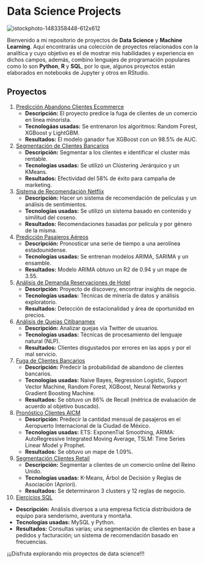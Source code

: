 # Data Science Projects

![istockphoto-1483358448-612x612](https://github.com/arojasmor/data-science-projects/assets/66392256/01c67c81-cbba-4303-8957-24ae8dac24d3)

Bienvenido a mi repositorio de proyectos de **Data Science** y **Machine Learning**. Aquí encontrarás una colección de proyectos relacionados
con la analítica y cuyo objetivo es el de mostrar mis habilidades y experiencia en dichos campos, además, combino lenguajes de programación
populares como lo son **Python**, **R** y **SQL**, por lo que, algunos proyectos están elaborados en notebooks de Jupyter y otros en RStudio.

## Proyectos
1. [Predicción Abandono Clientes Ecommerce](https://github.com/arojasmor/abandono-clientes)
   - **Descripción:** El proyecto predice la fuga de clientes de un comercio en linea minorista.
   - **Tecnologáas usadas:** Se entrenaron los algoritmos: Random Forest, XGBoost y LightGBM.
   - **Resultados:** El modelo ganador fue XGBoost con un 98.5% de AUC.
2. [Segmentación de Clientes Bancarios](https://github.com/arojasmor/segmentacion-bank)
   - **Descripción:** Segmentar a los clientes e identificar el cluster más rentable.
   - **Tecnologías usadas:** Se utilizó un Clústering Jerárquico y un KMeans.
   - **Resultados:** Efectividad del 58% de éxito para campaña de marketing.
3. [Sistema de Recomendación Netflix](https://github.com/arojasmor/sistema-recomendacion)
   - **Descripción:** Hacer un sistema de recomendación de películas y un análisis de sentimientos.
   - **Tecnologías usadas:** Se utilizó un sistema basado en contenido y similitud del coseno.
   - **Resultados:** Recomendaciones basadas por película y por género de la misma.
4. [Predicción Pasajeros Aéreos](https://github.com/arojasmor/time-series)
   - **Descripción:** Pronosticar una serie de tiempo a una aerolínea estadounidense.
   - **Tecnologías usadas:** Se entrenan modelos ARIMA, SARIMA y un ensamble.
   - **Resultados:** Modelo ARIMA obtuvo un R2 de 0.94 y un mape de 3.55.
5. [Análisis de Demanda Reservaciones de Hotel](https://github.com/arojasmor/Hoteles)
   - **Descripción:** Proyecto de discovery, encontrar insights de negocio.
   - **Tecnologías usadas:** Técnicas de minería de datos y análisis exploratorio.
   - **Resultados:** Detección de estacionalidad y área de oportunidad en precios.
6. [Análisis de Quejas Citibanamex](https://github.com/arojasmor/Quejasbnmx)
   - **Descripción:** Analizar quejas vía Twitter de usuarios.
   - **Tecnologías usadas:** Técnicas de procesamiento del lenguaje natural (NLP).
   - **Resultados:** Clientes disgustados por errores en las apps y por el mal servicio.
7. [Fuga de Clientes Bancarios](https://github.com/arojasmor/FugaClientes)
   - **Descripción:** Predecir la probabilidad de abandono de clientes bancarios.
   - **Tecnologías usadas:** Naive Bayes, Regression Logistic, Support Vector Machine, Random Forest, XGBoost, Neural Networks y Gradient Boosting Machine.
   - **Resultados:** Se obtuvo un 86% de Recall (métrica de evaluación de acuerdo al objetivo buscado).
8. [Pronóstico Clientes AICM](https://github.com/arojasmor/Pasajeros)
   - **Descripción:** Predecir la cantidad mensual de pasajeros en el Aeropuerto Internacional de la Ciudad de México.
   - **Tecnologías usadas:** ETS: ExponenTial Smoothing, ARIMA: AutoRegressive Integrated Moving Average, TSLM: Time Series Linear Model y Prophet.
   - **Resultados:** Se obtuvo un mape de 1.09%.
9. [Segmentación Clientes Retail](https://github.com/arojasmor/SegmentacionRetail)
   - **Descripción:** Segmentar a clientes de un comercio online del Reino Unido.
   - **Tecnologías usadas:** K-Means, Árbol de Decisión y Reglas de Asociación (Apriori).
   - **Resultados:** Se determinaron 3 clusters y 12 reglas de negocio.
10. [Ejercicios SQL](https://github.com/arojasmor/ejercicios_MySQL#ejercicios-en-sql)
   - **Descripción:** Análisis diversos a una empresa ficticia distribuidora de equipo para senderismo, aventura y montaña.
   - **Tecnologías usadas:** MySQL y Python.
   - **Resultados:** Consultas varias; una segmentación de clientes en base a pedidos y facturación; un sistema de recomendación basado en frecuencias.

¡¡¡Disfruta explorando mis proyectos de data science!!!
